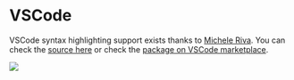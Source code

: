 # VSCode

VSCode syntax highlighting support exists thanks to [Michele Riva](https://github.com/micheleriva). You can check the [source here](https://github.com/micheleriva/vscode-clio) or check the [package on VSCode marketplace](https://marketplace.visualstudio.com/items?itemName=MicheleRiva.clio-lang).

![](https://github.com/micheleriva/vscode-clio/raw/master/images/preview.png)
